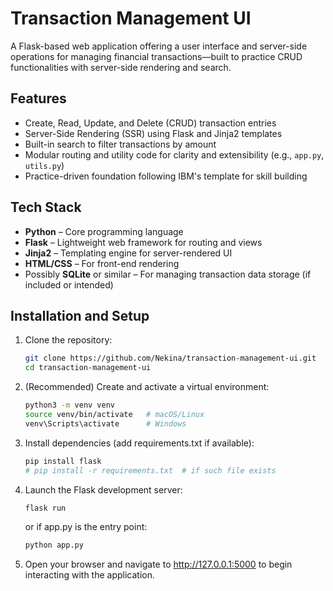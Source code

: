 # Transaction Management UI

A Flask-based web application offering a user interface and server-side operations for managing financial transactions—built to practice CRUD functionalities with server-side rendering and search.

## Features

- Create, Read, Update, and Delete (CRUD) transaction entries  
- Server-Side Rendering (SSR) using Flask and Jinja2 templates  
- Built-in search to filter transactions by amount  
- Modular routing and utility code for clarity and extensibility (e.g., `app.py`, `utils.py`)  
- Practice-driven foundation following IBM's template for skill building

## Tech Stack

- **Python** – Core programming language  
- **Flask** – Lightweight web framework for routing and views  
- **Jinja2** – Templating engine for server-rendered UI  
- **HTML/CSS** – For front-end rendering  
- Possibly **SQLite** or similar – For managing transaction data storage (if included or intended)  

## Installation and Setup

1. Clone the repository:  
   ```bash
   git clone https://github.com/Nekina/transaction-management-ui.git
   cd transaction-management-ui
2. (Recommended) Create and activate a virtual environment:
   ```bash
   python3 -m venv venv
   source venv/bin/activate   # macOS/Linux
   venv\Scripts\activate      # Windows
3. Install dependencies (add requirements.txt if available):
   ```bash
   pip install flask
   # pip install -r requirements.txt  # if such file exists
4. Launch the Flask development server:  
   ```bash
   flask run
   ```
   or if app.py is the entry point:
   ```bash
   python app.py
5. Open your browser and navigate to http://127.0.0.1:5000 to begin interacting with the application.
